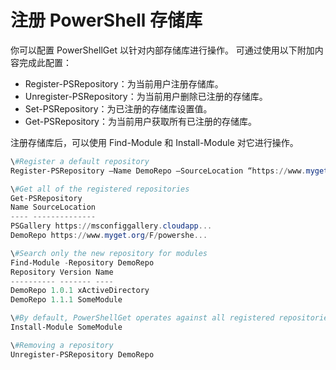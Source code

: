 # <a name="register-a-powershell-repository"></a>注册 PowerShell 存储库
你可以配置 PowerShellGet 以针对内部存储库进行操作。 可通过使用以下附加内容完成此配置：
- Register-PSRepository：为当前用户注册存储库。
- Unregister-PSRepository：为当前用户删除已注册的存储库。
- Set-PSRepository：为已注册的存储库设置值。
- Get-PSRepository：为当前用户获取所有已注册的存储库。

注册存储库后，可以使用 Find-Module 和 Install-Module 对它进行操作。

```powershell
\#Register a default repository
Register-PSRepository –Name DemoRepo –SourceLocation “https://www.myget.org/F/powershellgetdemo/api/v2” –PublishLocation “<https://www.myget.org/F/powershellgetdemo/api/v2>/package” –InstallationPolicy –Trusted

\#Get all of the registered repositories
Get-PSRepository
Name SourceLocation
---- --------------
PSGallery https://msconfiggallery.cloudapp...
DemoRepo https://www.myget.org/F/powershe...

\#Search only the new repository for modules
Find-Module -Repository DemoRepo
Repository Version Name
---------- ------- ----
DemoRepo 1.0.1 xActiveDirectory
DemoRepo 1.1.1 SomeModule

\#By default, PowerShellGet operates against all registered repositories when none is specified. In this example, the “SomeModule” module is installed from the DemoRepo.
Install-Module SomeModule

\#Removing a repository
Unregister-PSRepository DemoRepo
```